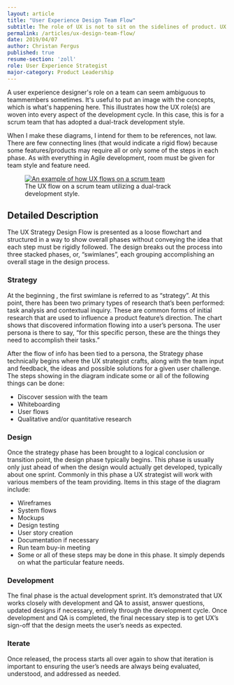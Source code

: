 ```yaml
---
layout: article
title: "User Experience Design Team Flow"
subtitle: The role of UX is not to sit on the sidelines of product. UX is to be an integral, driving, & course-correcting force that is crucial to a product’s development.
permalink: /articles/ux-design-team-flow/
date: 2019/04/07
author: Christan Fergus
published: true
resume-section: 'zoll'
role: User Experience Strategist
major-category: Product Leadership
---
```

A user experience designer's role on a team can seem ambiguous to teammembers sometimes. It's useful to put an image with the concepts, which is what's happening here. This illustrates how the UX role(s) are woven into every aspect of the development cycle. In this case, this is for a scrum team that has adopted a dual-track development style.

When I make these diagrams, I intend for them to be references, not law. There are few connecting lines (that would indicate a rigid flow) because some features/products may require all or only some of the steps in each phase. As with everything in Agile development, room must be given for team style and feature need.
<figure>
    <a href="https://res.cloudinary.com/fergd/image/upload/v1554951976/fergdblog/UX-Design-Flow-Original-3370w.png" target="_blank" rel="noopener" rel="external">
        <img srcset="https://res.cloudinary.com/fergd/image/upload/v1555249500/fergdblog/UX-Design-Flow_Copy-320w.png 320w,
                https://res.cloudinary.com/fergd/image/upload/v1555249500/fergdblog/UX-Design-Flow-Original-480w.png 480w,
                https://res.cloudinary.com/fergd/image/upload/v1555249500/fergdblog/UX-Design-Flow-Original-800w.png 800w,
                https://res.cloudinary.com/fergd/image/upload/v1554951976/fergdblog/UX-Design-Flow-Original-3370w.png 900w" sizes="(max-width: 340px) 330px,
                    (max-width: 480px) 440px, 
                    (max-width: 1024px) 800px,    
                    1025px" src="https://res.cloudinary.com/fergd/image/upload/v1554951976/fergdblog/UX-Design-Flow-Original-3370w.png" alt="An example of how UX flows on a scrum team">
    </a>
    <figcaption>The UX flow on a scrum team utilizing a dual-track development style.</figcaption>
</figure>

## Detailed Description

The UX Strategy Design Flow is presented as a loose flowchart and structured in a way to show overall phases without conveying the idea that each step must be rigidly followed. The design breaks out the process into three stacked phases, or, “swimlanes”, each grouping accomplishing an overall stage in the design process. 

### Strategy

At the beginning , the first swimlane is referred to as “strategy”. At this point, there has been two primary types of research that’s been performed: task analysis and contextual inquiry. These are common forms of initial research that are used to influence a product feature’s direction. The chart shows that discovered information flowing into a user’s persona. The user persona is there to say, “for this specific person, these are the things they need to accomplish their tasks.”

After the flow of info has been tied to a persona, the Strategy phase technically begins where the UX strategist crafts, along with the team input and feedback, the ideas and possible solutions for a given user challenge. The steps showing in the diagram indicate some or all of the following things can be done:
- Discover session with the team
- Whiteboarding
- User flows
- Qualitative and/or quantitative research

### Design

Once the strategy phase has been brought to a logical conclusion or transition point, the design phase typically begins. This phase is usually only just ahead of when the design would actually get developed, typically about one sprint. Commonly in this phase a UX strategist will work with various members of the team providing. Items in this stage of the diagram include:
- Wireframes
- System flows
- Mockups
- Design testing
- User story creation
- Documentation if necessary
- Run team buy-in meeting
- Some or all of these steps may be done in this phase. It simply depends on what the particular feature needs. 

### Development

The final phase is the actual development sprint. It’s demonstrated that UX works closely with development and QA to assist, answer questions, updated designs if necessary, entirely through the development cycle. Once development and QA is completed, the final necessary step is to get UX’s sign-off that the design meets the user’s needs as expected. 

### Iterate
Once released, the process starts all over again to show that iteration is important to ensuring the user’s needs are always being evaluated, understood, and addressed as needed. 